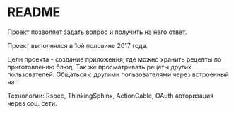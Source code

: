 # README

Проект позволяет задать вопрос и получить на него ответ.

Проект выполнялся в 1ой половине 2017 года.

Цели проекта - создание приложения, где можно хранить рецепты по приготовлению блюд. Так же просматривать рецеты других пользователей. Общаться с другими пользователями через встроенный чат.

Технологии: Rspec, ThinkingSphinx, ActionCable, OAuth авторизация через соц. сети.
